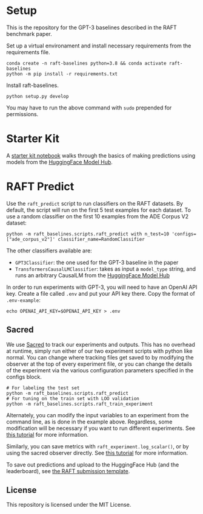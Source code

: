 # Setup

This is the repository for the GPT-3 baselines described in the RAFT benchmark paper.

Set up a virtual environament and install necessary requirements from the requirements file.

```buildoutcfg
conda create -n raft-baselines python=3.8 && conda activate raft-baselines
python -m pip install -r requirements.txt
```

Install raft-baselines.

```buildoutcfg
python setup.py develop
```

You may have to run the above command with `sudo` prepended for permissions.

# Starter Kit

A [starter kit notebook](src/raft_baselines/scripts/starter_kit.ipynb) walks through the basics of making predictions using models from the [HuggingFace Model Hub](https://huggingface.co/models?pipeline_tag=text-generation&sort=downloads).

# RAFT Predict

Use the `raft_predict` script to run classifiers on the RAFT datasets. By default, the script will run on the first 5 test examples for each dataset. To use a random classifier on the first 10 examples from the ADE Corpus V2 dataset:

```buildoutcfg
python -m raft_baselines.scripts.raft_predict with n_test=10 'configs=["ade_corpus_v2"]' classifier_name=RandomClassifier
```

The other classifiers available are:

- `GPT3Classifier`: the one used for the GPT-3 baseline in the paper
- `TransformersCausalLMClassifier`: takes as input a `model_type` string, and runs an arbitrary CausalLM from the [HuggingFace Model Hub](https://huggingface.co/models?pipeline_tag=text-generation&sort=downloads)

In order to run experiments with GPT-3, you will need to have an OpenAI API key. Create a file called `.env` and put your API key there. Copy the format of `.env-example`:

```buildoutcfg
echo OPENAI_API_KEY=$OPENAI_API_KEY > .env
```

## Sacred

We use [Sacred](https://github.com/IDSIA/sacred) to track our experiments and outputs. This has no overhead at runtime, simply run either of our two experiment scripts with python like normal. You can change where tracking files get saved to by modifying the observer at the top of every experiment file, or you can change the details of the experiment via the various configuration parameters specified in the configs block.

```buildoutcfg
# For labeling the test set
python -m raft_baselines.scripts.raft_predict
# For tuning on the train set with LOO validation
python -m raft_baselines.scripts.raft_train_experiment
```

Alternately, you can modify the input variables to an experiment from the command line, as is done in the example above. Regardless, some modification will be necessary if you want to run different experiments. See [this tutorial](https://sacred.readthedocs.io/en/stable/configuration.html) for more information.

Similarly, you can save metrics with `raft_experiment.log_scalar()`, or by using the sacred observer directly. See [this tutorial](https://sacred.readthedocs.io/en/stable/collected_information.html) for more information.

To save out predictions and upload to the HuggingFace Hub (and the leaderboard), see [the RAFT submission template](https://huggingface.co/datasets/ought/raft-submission).

## License

This repository is licensed under the MIT License.
